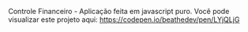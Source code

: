 Controle Financeiro - Aplicação feita em javascript puro. Você pode visualizar este projeto aqui: https://codepen.io/beathedev/pen/LYjQLjG
